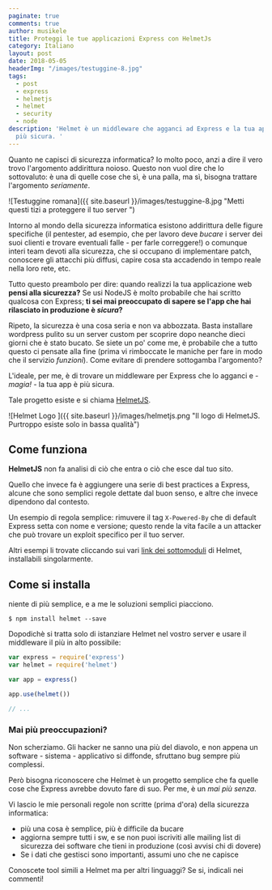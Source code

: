 ```yaml
---
paginate: true
comments: true
author: musikele
title: Proteggi le tue applicazioni Express con HelmetJs
category: Italiano
layout: post
date: 2018-05-05
headerImg: "/images/testuggine-8.jpg"
tags:
  - post
  - express
  - helmetjs
  - helmet
  - security
  - node
description: 'Helmet è un middleware che agganci ad Express e la tua app è immediatamente
  più sicura. '
---
```

Quanto ne capisci di sicurezza informatica? Io molto poco, anzi a dire il vero trovo l'argomento addirittura noioso. Questo non vuol dire che lo sottovaluto: è una di quelle cose che sì, è una palla, ma sì, bisogna trattare l'argomento _seriamente_.

![Testuggine romana]({{ site.baseurl }}/images/testuggine-8.jpg "Metti questi tizi a proteggere il tuo server ")

Intorno al mondo della sicurezza informatica esistono addirittura delle figure specifiche (il pentester, ad esempio, che per lavoro deve _bucare_ i server dei suoi clienti e trovare eventuali falle - per farle correggere!) o comunque interi team devoti alla sicurezza, che si occupano di implementare patch, conoscere gli attacchi più diffusi, capire cosa sta accadendo in tempo reale nella loro rete, etc.

Tutto questo preambolo per dire: quando realizzi la tua applicazione web **pensi alla sicurezza?** Se usi NodeJS è molto probabile che hai scritto qualcosa con Express; **ti sei mai preoccupato di sapere se l'app che hai rilasciato in produzione è _sicura_?**

Ripeto, la sicurezza è una cosa seria e non va abbozzata. Basta installare wordpress pulito su un server custom per scoprire dopo neanche dieci giorni che è stato bucato. Se siete un po' come me, è probabile che a tutto questo ci pensate alla fine (prima vi rimboccate le maniche per fare in modo che il servizio _funzioni_). Come evitare di prendere sottogamba l'argomento?

L'ideale, per me, è di trovare un middleware per Express che lo agganci e - _magia! -_ la tua app è più sicura.

Tale progetto esiste e si chiama [HelmetJS](https://helmetjs.github.io/).

![Helmet Logo ]({{ site.baseurl }}/images/helmetjs.png "Il logo di HelmetJS. Purtroppo esiste solo in bassa qualità")

## Come funziona

**HelmetJS** non fa analisi di ciò che entra o ciò che esce dal tuo sito.

Quello che invece fa è aggiungere una serie di best practices a Express, alcune che sono semplici regole dettate dal buon senso, e altre che invece dipendono dal contesto.

Un esempio di regola semplice: rimuvere il tag `X-Powered-By` che di default Express setta con nome e versione; questo rende la vita facile a un attacker che può trovare un exploit specifico per il tuo server.

Altri esempi li trovate cliccando sui vari [link dei sottomoduli](https://helmetjs.github.io/#reference) di Helmet, installabili singolarmente.

## Come si installa

niente di più semplice, e a me le soluzioni semplici piacciono.

```shell
$ npm install helmet --save 
```

Dopodichè si tratta solo di istanziare Helmet nel vostro server e usare il middleware il più in alto possibile:

```javascript
var express = require('express')
var helmet = require('helmet')

var app = express()

app.use(helmet())

// ...
```

### Mai più preoccupazioni?

Non scherziamo. Gli hacker ne sanno una più del diavolo, e non appena un software - sistema - applicativo si diffonde, sfruttano bug sempre più complessi.

Però bisogna riconoscere che Helmet è un progetto semplice che fa quelle cose che Express avrebbe dovuto fare di suo. Per me, è un _mai più senza_.

Vi lascio le mie personali regole non scritte (prima d'ora) della sicurezza informatica:

* più una cosa è semplice, più è difficile da bucare
* aggiorna sempre tutti i sw, e se non puoi iscriviti alle mailing list di sicurezza dei software che tieni in produzione (così avvisi chi di dovere)
* Se i dati che gestisci sono importanti, assumi uno che ne capisce

Conoscete tool simili a Helmet ma per altri linguaggi? Se si, indicali nei commenti!